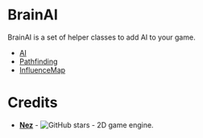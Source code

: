 BrainAI
==========
BrainAI is a set of helper classes to add AI to your game.

- [AI](BrainAI/AI/README.md)
- [Pathfinding](BrainAI/Pathfinding/README.md)
- [InfluenceMap](BrainAI/InfluenceMap/README.md)

Credits
==========

- [**Nez**](https://github.com/prime31/Nez) - ![GitHub stars](https://img.shields.io/github/stars/prime31/Nez.svg) - 2D game engine.
